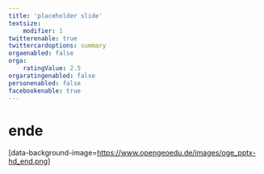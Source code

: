 ```yaml
---
title: 'placeholder slide'
textsize:
    modifier: 1
twitterenable: true
twittercardoptions: summary
orgaenabled: false
orga:
    ratingValue: 2.5
orgaratingenabled: false
personenabled: false
facebookenable: true
---
```


# ende

[data-background-image=https://www.opengeoedu.de/images/oge_pptx-hd_end.png]
